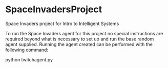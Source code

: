 # SpaceInvadersProject
Space Invaders project for Intro to Intelligent Systems

To run the Space Invaders agent for this project no special instructions are required beyond what is necessary to set up and run the base random agent supplied. Running the agent created can be performed with the following command:

python twitchagent.py
